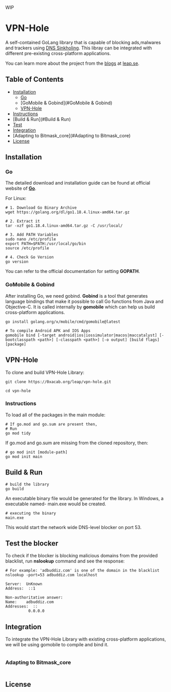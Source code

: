 WIP

# **VPN-Hole** 

A self-contained GoLang library that is capable of blocking ads,malwares and trackers using [DNS Sinkholing](https://en.wikipedia.org/wiki/DNS_sinkhole). This libray can be integrated with different pre-existing cross-platform applications.

You can learn more about the project from the [blogs](https://leap.se/#blog) at [leap.se](https://leap.se).

## Table of Contents

* [Installation](#installation)
    * [Go](#Go)
    * [GoMobile & Gobind](#GoMobile & Gobind)
    * [VPN-Hole](#VPN-Hole)
* [Instructions](#Instructions)
* [Build & Run](#Build & Run)
* [Test](#Test)
* [Integration](#Integration)
* [Adapting to Bitmask_core](#Adapting to Bitmask_core)
* [License](#License)

## Installation <a name="installation"></a>

### Go <a name="Go"></a>
The detailed download and installation guide can be found at official website of [**Go**](https://go.dev/doc/install).

For Linux:
```
# 1. Download Go Binary Archive
wget https://golang.org/dl/go1.18.4.linux-amd64.tar.gz

# 2. Extract it
tar -xzf go1.18.4.linux-amd64.tar.gz -C /usr/local/

# 3. Add PATH Variables
sudo nano /etc/profile
export PATH=$PATH:/usr/local/go/bin
source /etc/profile

# 4. Check Go Version
go version
```
You can refer to the official documentation for setting **GOPATH**.

### GoMobile & Gobind <a name="GoMobile & Gobind"></a>
After installing Go, we need gobind. **Gobind** is a tool that generates language bindings that make it possible to call Go functions from Java and Objective-C. It is called internally by **gomobile** which can help us build cross-platform applications.
```
go install golang.org/x/mobile/cmd/gomobile@latest

# To compile Android APK and IOS Apps
gomobile bind [-target android|ios|iossimulator|macos|maccatalyst] [-bootclasspath <path>] [-classpath <path>] [-o output] [build flags] [package]
```

## VPN-Hole <a name="VPN-Hole"></a>
To clone and build VPN-Hole Library:
```
git clone https://0xacab.org/leap/vpn-hole.git

cd vpn-hole
```

### Instructions <a name="Instructions"></a>
To load all of the packages in the main module:
```
# If go.mod and go.sum are present then,
# Run 
go mod tidy
```
If go.mod and go.sum are missing from the cloned repository, then:
```
# go mod init [module-path]
go mod init main
``` 

## Build & Run <a name="Build & Run"></a>

```
# build the library
go build
```
An executable binary file would be generated for the library.
In Windows, a executable named- main.exe would be created. 
```
# executing the binary
main.exe
```
This would start the network wide DNS-level blocker on port 53.

## Test the blocker <a name="Test"></a>
To check if the blocker is blocking malicious domains from the provided blacklist, run **nslookup** command and see the response:

```
# For example: 'adbuddiz.com' is one of the domain in the blacklist
nslookup -port=53 adbuddiz.com localhost

Server:  UnKnown
Address:  ::1

Non-authoritative answer:
Name:    adbuddiz.com
Addresses:  ::
          0.0.0.0
```

## Integration <a name="Integration"></a>
To integrate the VPN-Hole Library with existing cross-platform applications, we will be using gomobile to compile and bind it.
```

```

### Adapting to Bitmask_core <a name="Adapting to Bitmask_core"></a>
```

```

## License <a name="License"></a>
